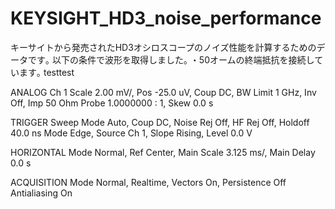 # KEYSIGHT_HD3_noise_performance
キーサイトから発売されたHD3オシロスコープのノイズ性能を計算するためのデータです｡
以下の条件で波形を取得しました｡
・50オームの終端抵抗を接続しています｡ testtest

ANALOG
Ch 1 Scale 2.00 mV/, Pos -25.0 uV, Coup DC, BW Limit 1 GHz, Inv Off, Imp 50 Ohm
     Probe 1.0000000  : 1, Skew 0.0 s

TRIGGER
Sweep Mode Auto, Coup DC, Noise Rej Off, HF Rej Off, Holdoff 40.0 ns
Mode Edge, Source Ch 1, Slope Rising, Level 0.0 V

HORIZONTAL
Mode Normal, Ref Center, Main Scale 3.125 ms/, Main Delay 0.0 s

ACQUISITION
Mode Normal, Realtime, Vectors On, Persistence Off
Antialiasing On

